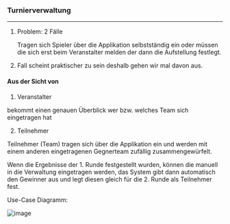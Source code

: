 ### Turnierverwaltung

------

1. Problem: 2 Fälle

   Tragen sich Spieler über die Applikation selbstständig ein oder müssen die sich erst beim Veranstalter melden der dann die Aufstellung festlegt.

1. Fall scheint praktischer zu sein deshalb gehen wir mal davon aus.

#### Aus der Sicht von

1) Veranstalter

bekommt einen genauen Überblick wer bzw. welches Team sich eingetragen hat

2) Teilnehmer

Teilnehmer (Team) tragen sich über die Applikation ein und werden mit einem anderen eingetragenen Gegnerteam zufällig zusammengewürfelt.

Wenn die Ergebnisse der 1. Runde festgestellt wurden, können die manuell in die Verwaltung eingetragen werden, das System gibt dann automatisch den Gewinner aus und legt diesen gleich für die 2. Runde als Teilnehmer fest.

Use-Case Diagramm:

![image](C:\Users\silvi\OneDrive\Desktop\School_stuff\3AHITM\ITP_StuetzReder\image.png)